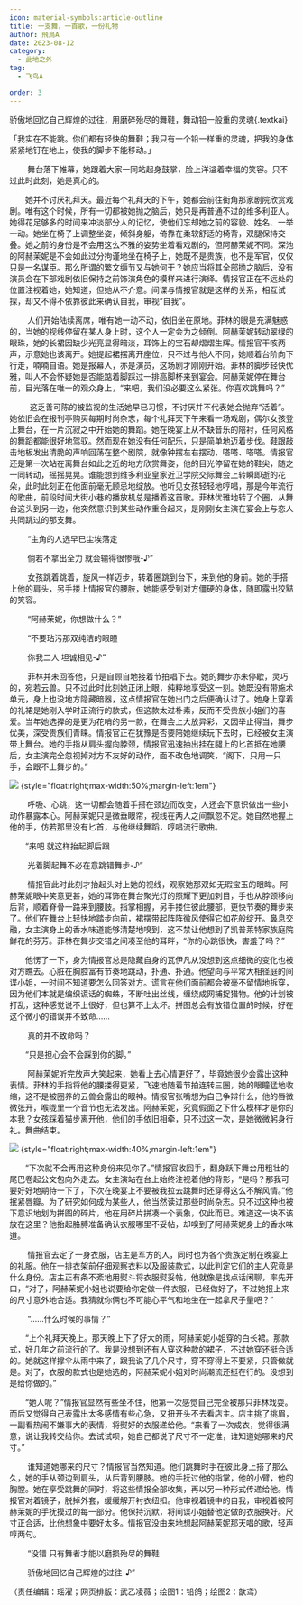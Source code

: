 ```yaml
---
icon: material-symbols:article-outline
title: 一支舞，一首歌，一份礼物
author: 飛鳥A
date: 2023-08-12
category:
  - 此地之外
tag:
  - 飞鸟A

order: 3
---
```


骄傲地回忆自己辉煌的过往，用磨碎殆尽的舞鞋，舞动铅一般重的灵魂{.textkai}

<!-- more -->

「我实在不能跳。你们都有轻快的舞鞋；我只有一个铅一样重的灵魂，把我的身体紧紧地钉在地上，使我的脚步不能移动。」

    舞台落下帷幕，她跟着大家一同站起身鼓掌，脸上洋溢着幸福的笑容。只不过此时此刻，她是真心的。

  她并不讨厌礼拜天。最近每个礼拜天的下午，她都会前往街角那家剧院欣赏戏剧。唯有这个时候，所有一切都被她抛之脑后，她只是再普通不过的维多利亚人。她得花足够多的时间来冲淡部分人的记忆，使他们忘却她之前的容貌、姓名、一举一动。她坐在椅子上调整坐姿，倾斜身躯，倚靠在柔软舒适的椅背，双腿保持交叠。她之前的身份是不会用这么不雅的姿势坐着看戏剧的，但阿赫茉妮不同。深池的阿赫茉妮是不会如此过分拘谨地坐在椅子上，她既不是贵族，也不是军官，仅仅只是一名谋臣。那么所谓的繁文缛节又与她何干？她应当将其全部抛之脑后，没有演员会在下部戏剧依旧保持之前饰演角色的模样来进行演绎。情报官正在不远处的位置注视着她，她知道，但她从不介意。间谍与情报官就是这样的关系，相互试探，却又不得不依靠彼此来确认自我，审视“自我”。

    人们开始陆续离席，唯有她一动不动，依旧坐在原地。菲林的眼是充满魅惑的，当她的视线停留在某人身上时，这个人一定会为之倾倒。阿赫茉妮转动翠绿的眼珠，她的长裙因缺少光亮显得暗淡，耳饰上的宝石却熠熠生辉。情报官干咳两声，示意她也该离开。她提起裙摆离开座位，只不过与他人不同，她顺着台阶向下行走，喃喃自语。她是报幕人，亦是演员，这场剧才刚刚开始。菲林的脚步轻快优雅，叫人不会怀疑她是否能踮着脚踩过一排高脚杯来到宴会。阿赫茉妮停在舞台前，目光落在唯一的观众身上，“来吧，我们没必要这么紧张。你喜欢跳舞吗？”

    这乏善可陈的被监视的生活她早已习惯，不讨厌并不代表她会抛弃“活着”。她依旧会在报刊亭购买每期时尚杂志，每个礼拜天下午来看一场戏剧，偶尔女孩登上舞台，在一片沉寂之中开始她的舞蹈。她在晚宴上从不缺音乐的陪衬，任何风格的舞蹈都能很好地驾驭。然而现在她没有任何配乐，只是简单地迈着步伐。鞋跟敲击地板发出清脆的声响回荡在整个剧院，就像钟摆左右摆动，嗒嗒、嗒嗒。情报官还是第一次站在离舞台如此之近的地方欣赏舞姿，他的目光停留在她的鞋尖，随之一同转动，摇摇晃晃。谁能想到维多利亚皇家近卫学院交际舞会上转瞬即逝的花朵，此时此刻正在他面前毫无顾忌地绽放。他听见女孩轻轻地哼唱，那是今年流行的歌曲，前段时间大街小巷的播放机总是播着这首歌。菲林优雅地转了个圈，从舞台这头到另一边，他突然意识到某些动作重合起来，是刚刚女主演在宴会上与恋人共同跳过的那支舞。

   “主角的人选早已尘埃落定

     倘若不拿出全力 就会输得很惨哦-♪”

    女孩跳着跳着，旋风一样迈步，转着圈跳到台下，来到他的身前。她的手搭上他的肩头，另手搂上情报官的腰肢，她能感受到对方僵硬的身体，随即露出狡黠的笑容。

   “阿赫茉妮，你想做什么？”

   “不要玷污那双纯洁的眼瞳

     你我二人 坦诚相见-♪”

    菲林并未回答他，只是自顾自地接着节拍唱下去。她的舞步亦未停歇，灵巧的，宛若云兽。只不过此时此刻她正闭上眼，纯粹地享受这一刻。她既没有带施术单元，身上也没地方隐藏暗器，这点情报官在她出门之后便确认过了。她身上穿着的礼裙是她刚入学时正流行的款式，但这款太过朴素，反而不受贵族小姐们的喜爱。当年她选择的是更为花哨的另一款，在舞会上大放异彩，又因举止得当，舞步优美，深受贵族们青睐。情报官正在犹豫是否要陪她继续玩下去时，已经被女主演带上舞台。她的手指从肩头握向脖颈，情报官迅速抽出挂在腿上的匕首抵在她腰后，女主演完全忽视掉对方不友好的动作，面不改色地调笑，“阁下，只用一只手，会跟不上舞步的。”

![](./res/illustration/文配图（铅鸽）.webp) {style="float:right;max-width:50%;margin-left:1em"}

    呼吸、心跳，这一切都会随着手搭在颈边而改变，人还会下意识做出一些小动作暴露本心。阿赫茉妮只是微垂眼帘，视线在两人之间飘忽不定。她自然地握上他的手，仿若那里没有匕首，与他继续舞蹈，哼唱流行歌曲。

  “来吧 就这样抬起脚后跟

    光着脚起舞不必在意跳错舞步-♪”

    情报官此时此刻才抬起头对上她的视线，观察她那双如无瑕宝玉的眼眸。阿赫茉妮眼中笑意更甚，她的耳饰在舞台聚光灯的照耀下更加刺目，手也从脖颈移向后背，顺着脊骨一路来到腰肢。指掌相握，另手搂住彼此腰部，更快节奏的舞步来了。他们在舞台上轻快地踏步向前，裙摆带起阵阵微风使得它如花般绽开。鼻息交融，女主演身上的香水味道能够清楚地嗅到，这不禁让他想到了凯普莱特家族庭院鲜花的芬芳。菲林在舞步交错之间凑至他的耳畔，“你的心跳很快，害羞了吗？”

  他愣了一下，身为情报官总是隐藏自身的瓦伊凡从没想到这点细微的变化也被对方瞧去。心脏在胸腔富有节奏地跳动，扑通、扑通。他望向与平常大相径庭的间谍小姐，一时间不知道要怎么回答对方。谎言在他们面前都会被毫不留情地拆穿，因为他们本就是编织谎话的蜘蛛，不断吐出丝线，缠绕成网捕捉猎物。他的计划被打乱，这种感觉说不上很好，但也算不上太坏。拼图总会有放错位置的时候，好在这个微小的错误并不致命……

    真的并不致命吗？

  “只是担心会不会踩到你的脚。”

    阿赫茉妮听完放声大笑起来，她看上去心情更好了，毕竟她很少会露出这种表情。菲林的手指将他的腰搂得更紧，飞速地随着节拍连转三圈，她的眼瞳猛地收缩，这不是被圈养的云兽会露出的眼神。情报官张嘴想为自己争辩什么，他的唇微微张开，喉咙里一个音节也无法发出。阿赫茉妮，究竟假面之下什么模样才是你的本我？女孩踩着猫步离开他，他们的手依旧相牵，只不过这一次，是她微微躬身行礼。舞曲结束。

![](./res/illustration/文配图（歆鸢）.webp) {style="float:right;max-width:40%;margin-left:1em"}

  “下次就不会再用这种身份来见你了。”情报官收回手，翻身跃下舞台用粗壮的尾巴卷起公文包向外走去。女主演站在台上始终注视着他的背影，“是吗？那我可要好好地期待一下了，下次在晚宴上不要被我拉去跳舞时还穿得这么不解风情。”他抿紧唇瓣。为了研究如何成为某些人，他当然读过那些时尚杂志。只不过这种也被下意识地划为拼图的碎片，他在用碎片拼凑一个表象，仅此而已。难道这一块不该放在这里？他抬起胳膊准备确认衣服哪里不妥帖，却嗅到了阿赫茉妮身上的香水味道。

    情报官去定了一身衣服，店主是军方的人，同时也为各个贵族定制在晚宴上的礼服。他在一排衣架前仔细观察衣料以及服装款式，以此判定它们的主人究竟是什么身份。店主正有条不紊地用熨斗将衣服熨妥帖，他就像是找点话闲聊，率先开口，“对了，阿赫茉妮小姐也说要给你定做一件衣服，已经做好了，不过她报上来的尺寸意外地合适。我猜就你俩也不可能心平气和地坐在一起拿尺子量吧？”

    “……什么时候的事情？”

  “上个礼拜天晚上。那天晚上下了好大的雨，阿赫茉妮小姐穿的白长裙。那款式，好几年之前流行的了。我是没想到还有人穿这种款的裙子，不过她穿还挺合适的。她就这样撑伞从雨中来了，跟我说了几个尺寸，穿不穿得上不要紧，只管做就是。对了，衣服的款式也是她选的，阿赫茉妮小姐对时尚潮流还挺在行的。没想到是给你做的。”

  “她人呢？”情报官显然有些坐不住，他第一次感觉自己完全被那只菲林戏耍。而后又觉得自己表露出太多感情有些心急，又扭开头不去看店主。店主挑了挑眉，一副看热闹不嫌事大的表情，将熨好的衣服递给他。“来看了一次成衣，觉得很满意，说让我转交给你。去试试呗，她自己都说了尺寸不一定准，谁知道她哪来的尺寸。”

    谁知道她哪来的尺寸？情报官当然知道。他们跳舞时手在彼此身上搭了那么久，她的手从颈边到肩头，从后背到腰肢。她的手抚过他的指掌，他的小臂，他的胸膛。她在享受跳舞的同时，将这些情报全部收集，再以另一种形式传递给他。情报官对着镜子，脱掉外套，缓缓解开衬衣纽扣。他审视着镜中的自我，审视着被阿赫茉妮的手抚摸过的每一部分。他保持沉默，将间谍小姐替他定做的衣服换好。尺寸正合适，比他想象中要好太多。情报官没由来地想起阿赫茉妮那天唱的歌，轻声哼两句。

   “没错 只有舞者才能以磨损殆尽的舞鞋

     骄傲地回忆自己辉煌的过往-♪”<eod />

（责任编辑：瑶濯；网页排版：武乙凌薇；绘图1：铅鸽；绘图2：歆鸢）

<FakeAds />
